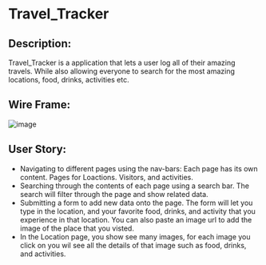 # Travel_Tracker

## Description:
Travel_Tracker is a application that lets a user log all of their amazing travels. While also allowing everyone to search for the most amazing locations, food, drinks, activities etc.


## Wire Frame:

![image](https://github.com/kcweise/Travel_Tracker/assets/157924536/c29c3afd-81fd-4483-9c78-ca5cce410ca2)

## User Story:
- Navigating to different pages using the nav-bars: Each page has its own content. Pages for Loactions. Visitors, and activities.
- Searching through the contents of each page using a search bar. The search will filter through the page and show related data.
- Submitting a form to add new data onto the page. The form will let you type in the location, and your favorite food, drinks, and activity that you experience in that location. You can also paste an image url to add the image of the place that you visted.
- In the Location page, you show see many images, for each image you click on you wil see all the details of that image such as food, drinks, and activities.




